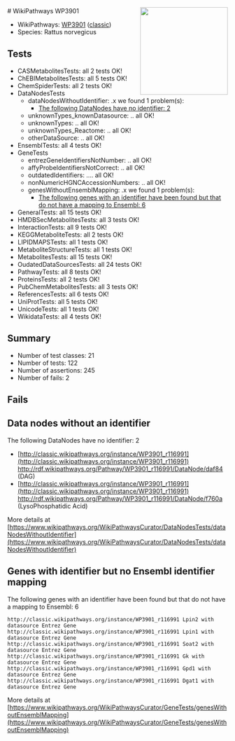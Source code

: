 <img style="float: right; width: 200px" src="https://upload.wikimedia.org/wikipedia/commons/thumb/8/83/Wplogo_with_text_500.png/640px-Wplogo_with_text_500.png" />
# WikiPathways WP3901

* WikiPathways: [WP3901](https://wikipathways.org/pathways/WP3901) ([classic](https://classic.wikipathways.org/instance/WP3901))
* Species: Rattus norvegicus
## Tests
* CASMetabolitesTests: all 2 tests OK!
* ChEBIMetabolitesTests: all 5 tests OK!
* ChemSpiderTests: all 2 tests OK!
* DataNodesTests
    * dataNodesWithoutIdentifier: .x we found 1 problem(s):
        * [The following DataNodes have no identifier: 2](#d2d32fa1)
    * unknownTypes_knownDatasource: .. all OK!
    * unknownTypes: .. all OK!
    * unknownTypes_Reactome: .. all OK!
    * otherDataSource: .. all OK!
* EnsemblTests: all 4 tests OK!
* GeneTests
    * entrezGeneIdentifiersNotNumber: .. all OK!
    * affyProbeIdentifiersNotCorrect: .. all OK!
    * outdatedIdentifiers: .... all OK!
    * nonNumericHGNCAccessionNumbers: .. all OK!
    * genesWithoutEnsemblMapping: .x we found 1 problem(s):
        * [The following genes with an identifier have been found but that do not have a mapping to Ensembl: 6](#40286d88)
* GeneralTests: all 15 tests OK!
* HMDBSecMetabolitesTests: all 3 tests OK!
* InteractionTests: all 9 tests OK!
* KEGGMetaboliteTests: all 2 tests OK!
* LIPIDMAPSTests: all 1 tests OK!
* MetaboliteStructureTests: all 1 tests OK!
* MetabolitesTests: all 15 tests OK!
* OudatedDataSourcesTests: all 24 tests OK!
* PathwayTests: all 8 tests OK!
* ProteinsTests: all 2 tests OK!
* PubChemMetabolitesTests: all 3 tests OK!
* ReferencesTests: all 6 tests OK!
* UniProtTests: all 5 tests OK!
* UnicodeTests: all 1 tests OK!
* WikidataTests: all 4 tests OK!


## Summary

* Number of test classes: 21
* Number of tests: 122
* Number of assertions: 245
* Number of fails: 2

## Fails

<a name="d2d32fa1" />

## Data nodes without an identifier

The following DataNodes have no identifier: 2

* [http://classic.wikipathways.org/instance/WP3901_r116991](http://classic.wikipathways.org/instance/WP3901_r116991) http://rdf.wikipathways.org/Pathway/WP3901_r116991/DataNode/daf84 (DAG)
* [http://classic.wikipathways.org/instance/WP3901_r116991](http://classic.wikipathways.org/instance/WP3901_r116991) http://rdf.wikipathways.org/Pathway/WP3901_r116991/DataNode/f760a (LysoPhosphatidic
Acid)


More details at [https://www.wikipathways.org/WikiPathwaysCurator/DataNodesTests/dataNodesWithoutIdentifier](https://www.wikipathways.org/WikiPathwaysCurator/DataNodesTests/dataNodesWithoutIdentifier)

<a name="40286d88" />

## Genes with identifier but no Ensembl identifier mapping

The following genes with an identifier have been found but that do not have a mapping to Ensembl: 6
```
http://classic.wikipathways.org/instance/WP3901_r116991 Lpin2 with datasource Entrez Gene
http://classic.wikipathways.org/instance/WP3901_r116991 Lpin1 with datasource Entrez Gene
http://classic.wikipathways.org/instance/WP3901_r116991 Soat2 with datasource Entrez Gene
http://classic.wikipathways.org/instance/WP3901_r116991 Gk with datasource Entrez Gene
http://classic.wikipathways.org/instance/WP3901_r116991 Gpd1 with datasource Entrez Gene
http://classic.wikipathways.org/instance/WP3901_r116991 Dgat1 with datasource Entrez Gene
```

More details at [https://www.wikipathways.org/WikiPathwaysCurator/GeneTests/genesWithoutEnsemblMapping](https://www.wikipathways.org/WikiPathwaysCurator/GeneTests/genesWithoutEnsemblMapping)

